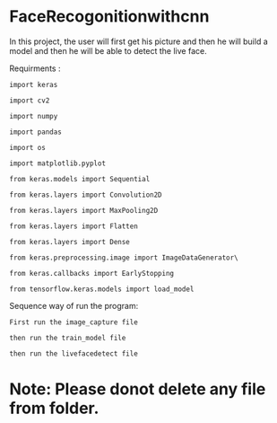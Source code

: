 # FaceRecogonitionwithcnn

In this project, the user will first get his picture and then he will build a model and then he will be able to detect the live face. 

Requirments :

	import keras
  
	import cv2
  
	import numpy
  
	import pandas
  
	import os
	
	import matplotlib.pyplot
  
	from keras.models import Sequential
						
	from keras.layers import Convolution2D 
						
	from keras.layers import MaxPooling2D 
						
	from keras.layers import Flatten
						
	from keras.layers import Dense 	
					
	from keras.preprocessing.image import ImageDataGenerator\
	
	from keras.callbacks import EarlyStopping
	
	from tensorflow.keras.models import load_model

Sequence way of run the program:

	First run the image_capture file
  
	then run the train_model file
  
	then run the livefacedetect file
  


# Note: Please donot delete any file from folder.

